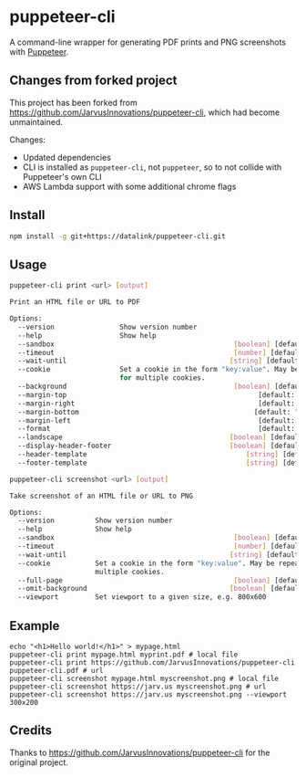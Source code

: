 # puppeteer-cli

A command-line wrapper for generating PDF prints and PNG screenshots with [Puppeteer](https://developers.google.com/web/tools/puppeteer).

## Changes from forked project

This project has been forked from https://github.com/JarvusInnovations/puppeteer-cli, which had become unmaintained.

Changes:

- Updated dependencies
- CLI is installed as `puppeteer-cli`, not `puppeteer`, so to not collide with Puppeteer's own CLI
- AWS Lambda support with some additional chrome flags  

## Install

```bash
npm install -g git+https://datalink/puppeteer-cli.git
```

## Usage

```bash
puppeteer-cli print <url> [output]

Print an HTML file or URL to PDF

Options:
  --version                Show version number                         [boolean]
  --help                   Show help                                   [boolean]
  --sandbox                                            [boolean] [default: true]
  --timeout                                            [number] [default: 30000]
  --wait-until                                        [string] [default: "load"]
  --cookie                 Set a cookie in the form "key:value". May be repeated
                           for multiple cookies.                        [string]
  --background                                         [boolean] [default: true]
  --margin-top                                               [default: "6.25mm"]
  --margin-right                                             [default: "6.25mm"]
  --margin-bottom                                           [default: "14.11mm"]
  --margin-left                                              [default: "6.25mm"]
  --format                                                   [default: "Letter"]
  --landscape                                         [boolean] [default: false]
  --display-header-footer                             [boolean] [default: false]
  --header-template                                       [string] [default: ""]
  --footer-template                                       [string] [default: ""]
```

```bash
puppeteer-cli screenshot <url> [output]

Take screenshot of an HTML file or URL to PNG

Options:
  --version          Show version number                               [boolean]
  --help             Show help                                         [boolean]
  --sandbox                                            [boolean] [default: true]
  --timeout                                            [number] [default: 30000]
  --wait-until                                        [string] [default: "load"]
  --cookie           Set a cookie in the form "key:value". May be repeated for
                     multiple cookies.                                  [string]
  --full-page                                          [boolean] [default: true]
  --omit-background                                   [boolean] [default: false]
  --viewport         Set viewport to a given size, e.g. 800x600         [string]
```

## Example

``` shell
echo "<h1>Hello world!</h1>" > mypage.html
puppeteer-cli print mypage.html myprint.pdf # local file
puppeteer-cli print https://github.com/JarvusInnovations/puppeteer-cli puppeteer-cli.pdf # url
puppeteer-cli screenshot mypage.html myscreenshot.png # local file
puppeteer-cli screenshot https://jarv.us myscreenshot.png # url
puppeteer-cli screenshot https://jarv.us myscreenshot.png --viewport 300x200
```

## Credits

Thanks to https://github.com/JarvusInnovations/puppeteer-cli for the original project.
